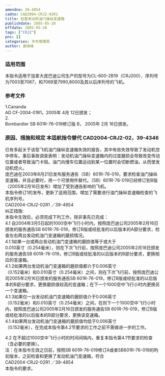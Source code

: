 ```yaml
---
amendno: 39-4854  
cadno: CAD2004-CRJ2-02R1  
title: 检查发动机油门操纵变速箱  
publishdate: 2005-05-20  
effdate: 2005-05-20  
tags: ["CRJ2"]  
pns: []  
categories: 华东管理局  
author: 袁晓峰  
---
```

  
### 适用范围  
本指令适用于加拿大庞巴迪公司生产的型号为CL-600-2B19（CRJ200）、序列号为7003至7067，和7069至7990,8000及其以后序列号的飞机。  
  
<!--more-->  
### 参考文件  
1.Cananda  
AD CF-2004-01R1，2005年 4月 12日颁发；  
2.  
Bombardier SB 601R-76-019修订版 B， 2005年 2月 16日颁发。  
  
### 原因、措施和规定 本适航指令替代 CAD2004-CRJ2-02，39-4346  
  
已有多起关于该型飞机油门操纵变速箱失效的报告，其中有些失效导致了发动机空中停车。事后事故调查表明：发动机油门操纵变速箱内的过度磨损会导致改变传动位置或者导致油门卡阻。油门向慢车位置运动到某一位置时会切断燃油，从而使发动机熄火。  
庞巴迪在2003年8月21日发布服务通告（SB）601R-76-019，要求检查油门操纵变速箱，并且必要时，用一个可使用件替代。（SB）601R-76-019已经修订到B版（2005年2月16日发布）增加了受到通告影响的飞机。  
本指令修订1的发布，更新了适用范围，增加了需要进行油门操纵变速箱检查的飞机序列号。  
  CAD2004-CRJ2-02R1  ／39-4854  
纠正措施:  
    本指令生效后，必须完成下列工作，除非事先已完成：  
4.1 自2004年3月5日起的1000空中飞行小时内，按照庞巴迪公司2005年2月16日颁发的服务通告SB 601R-76-019，修订B版或经批准的以后版本的A部分要求，检查左右两台发动机油门变速箱的磨损情况。  
4.1.1如果一台或两台发动机油门变速箱的磨损值等于或大于  
0.010英寸（0.254毫米），则在下次飞行前，按照庞巴迪公司2005年2月16日颁发的服务通告SB 601R-76-019，修订B版或经批准的以后版本的B部分要求，更换相应的变速箱。  
4.1.2如果两台发动机油门变速箱的磨损值都介于0.006英寸  
（0.152毫米）和0.010英寸（0.254毫米）之间，则在下次飞行前，按照庞巴迪公司2005年2月16日颁发的服务通告SB 601R-76-019，修订B版或经批准的以后版本的B部分要求，更换磨损值较高的变速箱；在下一个1000空中飞行小时内更换另一个变速箱。  
4.1.3如果仅一台发动机油门变速箱的磨损值介于0.006英寸  
（0.152毫米）和0.010英寸（0.254毫米）之间，在则下一个1000空中飞行小时内，按照庞巴迪公司2005年2月16日颁发的服务通告SB 601R-76-019，修订B版或经批准的以后版本的B部分要求，更换该变速箱。  
4.1.4如果两台发动机油门变速箱的磨损值均低于0.006英寸  
（0.152毫米），在完成本指令第4.2节要求的工作之前不需做进一步的工作。  
  
4.2 在不超过1000空中飞行小时的时间间隔内，重复本指令第4.1节要求的检查（含必要的更换）。  
注：在本指令生效之日前，按照SB 601R-76-019修订A或者SB601R-76-019的昀初版本，之前检查和更换了发动机油门变速箱，符合  
  CAD2004-CRJ2-02R1  ／39-4854  
本指令的要求。  
